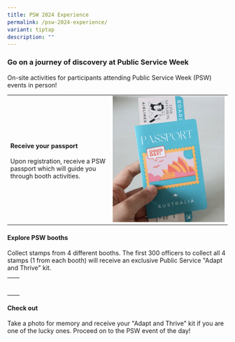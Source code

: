 ```yaml
---
title: PSW 2024 Experience
permalink: /psw-2024-experience/
variant: tiptap
description: ""
---
```

<h3>Go on a journey of discovery at Public Service Week</h3>
<p>On-site activities for participants attending Public Service Week (PSW)
events in person!</p>
<p></p>
<table style="minWidth: 50px">
<colgroup>
<col>
<col>
</colgroup>
<tbody>
<tr>
<td rowspan="1" colspan="1">
<h4>Receive your passport</h4>
<p>Upon registration, receive a PSW passport which will guide you through
booth activities.</p>
</td>
<td rowspan="1" colspan="1">
<div class="isomer-image-wrapper">
<img style="width: 100%" height="auto" width="100%" alt="" src="/images/Screenshot_2024_05_08_at_10_39_35_AM.png">
</div>
</td>
</tr>
</tbody>
</table>
<h4>Explore PSW booths</h4>
<p>Collect stamps from 4 different booths. The first 300 officers to collect
all 4 stamps (1 from each booth) will receive an exclusive Public Service
"Adapt and Thrive" kit.</p>
<p></p>
<table style="minWidth: 50px">
<colgroup>
<col>
<col>
</colgroup>
<tbody>
<tr>
<td rowspan="1" colspan="1">
<p></p>
</td>
<td rowspan="1" colspan="1">
<p></p>
</td>
</tr>
<tr>
<td rowspan="1" colspan="1">
<p></p>
</td>
<td rowspan="1" colspan="1">
<p></p>
</td>
</tr>
</tbody>
</table>
<h4>Check out</h4>
<p>Take a photo for memory and receive your "Adapt and Thrive" kit if you
are one of the lucky ones. Proceed on to the PSW event of the day!</p>
<p></p>
<p></p>